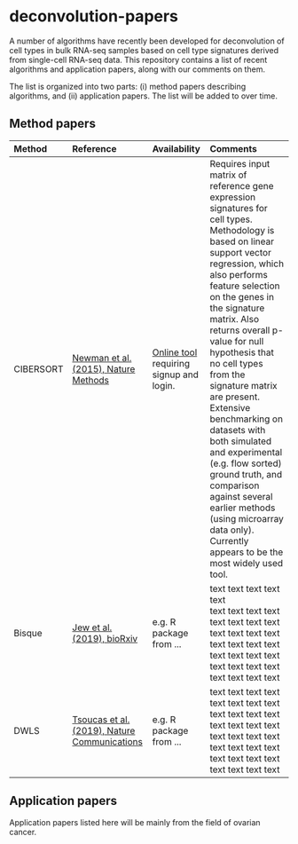 # deconvolution-papers

A number of algorithms have recently been developed for deconvolution of cell types in bulk RNA-seq samples based on cell type signatures derived from single-cell RNA-seq data. This repository contains a list of recent algorithms and application papers, along with our comments on them.

The list is organized into two parts: (i) method papers describing algorithms, and (ii) application papers. The list will be added to over time.



## Method papers

Method | Reference | Availability | Comments
:----- | :-------- | :----------- | :-------
CIBERSORT | [Newman et al. (2015), Nature Methods](https://www.nature.com/articles/nmeth.3337) | [Online tool](https://cibersort.stanford.edu/index.php) requiring signup and login. | Requires input matrix of reference gene expression signatures for cell types. Methodology is based on linear support vector regression, which also performs feature selection on the genes in the signature matrix. Also returns overall p-value for null hypothesis that no cell types from the signature matrix are present. Extensive benchmarking on datasets with both simulated and experimental (e.g. flow sorted) ground truth, and comparison against several earlier methods (using microarray data only). Currently appears to be the most widely used tool.
Bisque | [Jew et al. (2019), bioRxiv](https://www.biorxiv.org/content/10.1101/669911v1) | e.g. R package from ... | text text text text text <br> text text text text text text text text text text text text text text text text text text text text text text text text text text text text
DWLS | [Tsoucas et al. (2019), Nature Communications](https://www.nature.com/articles/s41467-019-10802-z) | e.g. R package from ... | text text text text text text text text text text text text text text text text text text text text text text text text text text text text text text text text



## Application papers

Application papers listed here will be mainly from the field of ovarian cancer.

